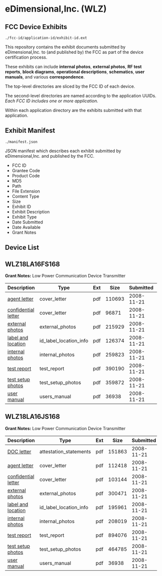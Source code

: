 # eDimensional,Inc. (WLZ)
## FCC Device Exhibits

```
./fcc-id/application-id/exhibit-id.ext
```

This repository contains the exhibit documents submitted by eDimensional,Inc. to (and published by) the FCC as part of the device certification process.

These exhibits can include **internal photos**, **external photos**, **RF test reports**, **block diagrams**, **operational descriptions**, **schematics**, **user manuals**, and various **correspondence**.

The top-level directories are sliced by the FCC ID of each device.

The second-level directories are named according to the application UUIDs. *Each FCC ID includes one or more application.*

Within each application directory are the exhibits submitted with that application. 

## Exhibit Manifest

```
./manifest.json
```

JSON manifest which describes each exhibit submitted by eDimensional,Inc. and published by the FCC.

- FCC ID
- Grantee Code
- Product Code
- MD5
- Path
- File Extension
- Content Type
- Size
- Exhibit ID
- Exhibit Description
- Exhibit Type
- Date Submitted
- Date Available
- Grant Notes

## Device List
## WLZ18LA16FS168
**Grant Notes:** Low Power Communication Device Transmitter

| Description | Type | Ext | Size | Submitted | Available |
| ----------- | ---- | --- | ---- | --------- | --------- |
| [agent letter](WLZ18LA16FS168/d80df7a2faab54a03ce19c9966424bd1/1033768.pdf) | cover_letter | pdf | 110693 | 2008-11-21 | 2008-11-21 |
| [confidential letter](WLZ18LA16FS168/d80df7a2faab54a03ce19c9966424bd1/1033769.pdf) | cover_letter | pdf | 96871 | 2008-11-21 | 2008-11-21 |
| [external photos](WLZ18LA16FS168/d80df7a2faab54a03ce19c9966424bd1/1033770.pdf) | external_photos | pdf | 215929 | 2008-11-21 | 2008-11-21 |
| [label and location](WLZ18LA16FS168/d80df7a2faab54a03ce19c9966424bd1/1033771.pdf) | id_label_location_info | pdf | 126374 | 2008-11-21 | 2008-11-21 |
| [internal photos](WLZ18LA16FS168/d80df7a2faab54a03ce19c9966424bd1/1033772.pdf) | internal_photos | pdf | 259823 | 2008-11-21 | 2008-11-21 |
| [test report](WLZ18LA16FS168/d80df7a2faab54a03ce19c9966424bd1/1033776.pdf) | test_report | pdf | 390190 | 2008-11-21 | 2008-11-21 |
| [test setup photos](WLZ18LA16FS168/d80df7a2faab54a03ce19c9966424bd1/1033777.pdf) | test_setup_photos | pdf | 359872 | 2008-11-21 | 2008-11-21 |
| [user manual](WLZ18LA16FS168/d80df7a2faab54a03ce19c9966424bd1/1033778.pdf) | users_manual | pdf | 36938 | 2008-11-21 | 2008-11-21 |
## WLZ18LA16JS168
**Grant Notes:** Low Power Communication Device Transmitter

| Description | Type | Ext | Size | Submitted | Available |
| ----------- | ---- | --- | ---- | --------- | --------- |
| [DOC letter](WLZ18LA16JS168/e7b396211d93c4c41b39374a28601033/1033793.pdf) | attestation_statements | pdf | 151863 | 2008-11-21 | 2008-11-21 |
| [agent letter](WLZ18LA16JS168/e7b396211d93c4c41b39374a28601033/1033795.pdf) | cover_letter | pdf | 112418 | 2008-11-21 | 2008-11-21 |
| [confidential letter](WLZ18LA16JS168/e7b396211d93c4c41b39374a28601033/1033796.pdf) | cover_letter | pdf | 103144 | 2008-11-21 | 2008-11-21 |
| [external photos](WLZ18LA16JS168/e7b396211d93c4c41b39374a28601033/1033797.pdf) | external_photos | pdf | 300471 | 2008-11-21 | 2008-11-21 |
| [label and location](WLZ18LA16JS168/e7b396211d93c4c41b39374a28601033/1033798.pdf) | id_label_location_info | pdf | 195961 | 2008-11-21 | 2008-11-21 |
| [internal photos](WLZ18LA16JS168/e7b396211d93c4c41b39374a28601033/1033799.pdf) | internal_photos | pdf | 208019 | 2008-11-21 | 2008-11-21 |
| [test report](WLZ18LA16JS168/e7b396211d93c4c41b39374a28601033/1033803.pdf) | test_report | pdf | 894076 | 2008-11-21 | 2008-11-21 |
| [test setup photos](WLZ18LA16JS168/e7b396211d93c4c41b39374a28601033/1033804.pdf) | test_setup_photos | pdf | 464785 | 2008-11-21 | 2008-11-21 |
| [user manual](WLZ18LA16JS168/e7b396211d93c4c41b39374a28601033/1033778.pdf) | users_manual | pdf | 36938 | 2008-11-21 | 2008-11-21 |
